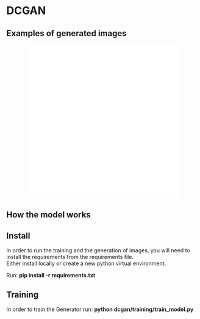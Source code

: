 # DCGAN

## Examples of generated images
<div align="center">
    <img src="generated_images.svg" width="400" height="400" alt="css-in-readme">
</div>

## How the model works

## Install 
In order to run the training and the generation of images, you will need to install the requirements from the requirements file.  
Either install locally or create a new python virtual environment. 

Run: **pip install -r requirements.txt**

## Training
In order to train the Generator run: **python dcgan/training/train_model.py**


